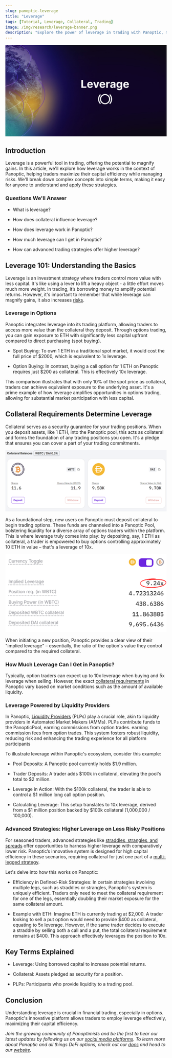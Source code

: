 ```yaml
---
slug: panoptic-leverage
title: "Leverage"
tags: [Tutorial, Leverage, Collateral, Trading]
image: /img/research/leverage-banner.png
description: "Explore the power of leverage in trading with Panoptic, mastering its use for enhanced capital efficiency and risk management in options trading."
---
```


![](./leverage-banner.png)

## Introduction

Leverage is a powerful tool in trading, offering the potential to magnify gains. In this article, we'll explore how leverage works in the context of Panoptic, helping traders maximize their capital efficiency while managing risks. We'll break down complex concepts into simple terms, making it easy for anyone to understand and apply these strategies.

### Questions We'll Answer

-   What is leverage?
    
-   How does collateral influence leverage?
    
-   How does leverage work in Panoptic?
    
-   How much leverage can I get in Panoptic?
    
-   How can advanced trading strategies offer higher leverage?
    

## Leverage 101: Understanding the Basics

Leverage is an investment strategy where traders control more value with less capital. It's like using a lever to lift a heavy object - a little effort moves much more weight. In trading, it’s borrowing money to amplify potential returns. However, it's important to remember that while leverage can magnify gains, it also increases [risks](https://panoptic.xyz/docs/panoptic-protocol/risks#margin-call-and-liquidation-risk).

### Leverage in Options

Panoptic integrates leverage into its trading platform, allowing traders to access more value than the collateral they deposit. Through options trading, you can gain exposure to ETH with significantly less capital upfront compared to direct purchasing (spot buying).

  

-   Spot Buying: To own 1 ETH in a traditional spot market, it would cost the full price of $2000, which is equivalent to 1x leverage.
    
-   Option Buying: In contrast, buying a call option for 1 ETH on Panoptic requires just $200 as collateral. This is effectively 10x leverage.
    

  

This comparison illustrates that with only 10% of the spot price as collateral, traders can achieve equivalent exposure to the underlying asset. It's a prime example of how leverage amplifies opportunities in options trading, allowing for substantial market participation with less capital.

## Collateral Requirements Determine Leverage

Collateral serves as a security guarantee for your trading positions. When you deposit assets, like 1 ETH, into the Panoptic pool, this acts as collateral and forms the foundation of any trading positions you open. It's a pledge that ensures you can cover a part of your trading commitments.

  

![](./1.png)

  

As a foundational step, new users on Panoptic must deposit collateral to begin trading options. These funds are channeled into a Panoptic Pool, bolstering liquidity for a diverse array of options traders within the platform. This is where leverage truly comes into play: by depositing, say, 1 ETH as collateral, a trader is empowered to buy options controlling approximately 10 ETH in value – that's a leverage of 10x.

  

![](./2.png)

  

When initiating a new position, Panoptic provides a clear view of their "implied leverage" – essentially, the ratio of the option's value they control compared to the required collateral.

  

### How Much Leverage Can I Get in Panoptic?

Typically, option traders can expect up to 10x leverage when buying and 5x leverage when selling. However, the exact [collateral requirements](https://panoptic.xyz/research/buying-power-collateral-leverage) in Panoptic vary based on market conditions such as the amount of available liquidity.

### Leverage Powered by Liquidity Providers

In Panoptic, [Liquidity Providers](https://panoptic.xyz/docs/panoptic-protocol/protocol-roles#panoptic-liquidity-providers-plps) (PLPs) play a crucial role, akin to liquidity providers in Automated Market Makers (AMMs). PLPs contribute funds to the PanopticPool, earning commissions from option trades. earning commission fees from option trades. This system fosters robust liquidity, reducing risk and enhancing the trading experience for all platform participants

  

To illustrate leverage within Panoptic's ecosystem, consider this example:

-   Pool Deposits: A Panoptic pool currently holds $1.9 million.
    
-   Trader Deposits: A trader adds $100k in collateral, elevating the pool's total to $2 million.
    
-   Leverage in Action: With the $100k collateral, the trader is able to control a $1 million long call option position.
    
-   Calculating Leverage: This setup translates to 10x leverage, derived from a $1 million position backed by $100k collateral (1,000,000 / 100,000).
    

### Advanced Strategies: Higher Leverage on Less Risky Positions

For seasoned traders, advanced strategies like [straddles, strangles, and spreads](https://panoptic.xyz/research/essential-options-strategies-to-know) offer opportunities to harness higher leverage with comparatively lower risk. Panoptic’s innovative system is designed for high capital efficiency in these scenarios, requiring collateral for just one part of a [multi-legged strategy](https://panoptic.xyz/research/panoptic-option-legs).

  

Let's delve into how this works on Panoptic:

-   Efficiency in Defined-Risk Strategies: In certain strategies involving multiple legs, such as straddles or strangles, Panoptic's system is uniquely efficient. Traders only need to meet the collateral requirement for one of the legs, essentially doubling their market exposure for the same collateral amount.
    
-   Example with ETH: Imagine ETH is currently trading at $2,000. A trader looking to sell a put option would need to provide $400 as collateral, equating to 5x leverage. However, if the same trader decides to execute a straddle by selling both a call and a put, the total collateral requirement remains at $400. This approach effectively leverages the position to 10x.
    

## Key Terms Explained

-   Leverage: Using borrowed capital to increase potential returns.
    
-   Collateral: Assets pledged as security for a position.
    
-   PLPs: Participants who provide liquidity to a trading pool.
    

## Conclusion

Understanding leverage is crucial in financial trading, especially in options. Panoptic's innovative platform allows traders to employ leverage effectively, maximizing their capital efficiency.

*Join the growing community of Panoptimists and be the first to hear our latest updates by following us on our [social media platforms](https://links.panoptic.xyz/all). To learn more about Panoptic and all things DeFi options, check out our [docs](https://panoptic.xyz/docs/intro) and head to our [website](https://panoptic.xyz/).*

